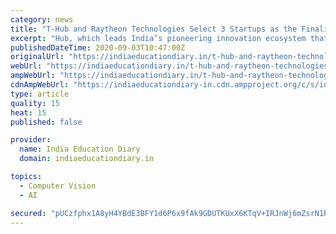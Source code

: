 ```yaml
---
category: news
title: "T-Hub and Raytheon Technologies Select 3 Startups as the Finalists for the RTX Innovation Challenge in Computer Vision"
excerpt: "Hub, which leads India’s pioneering innovation ecosystem that powers next-generation products and new business models and Raytheon Technologies (NYSE: RTX), a global aerospace and"
publishedDateTime: 2020-09-03T10:47:00Z
originalUrl: "https://indiaeducationdiary.in/t-hub-and-raytheon-technologies-select-3-startups-as-the-finalists-for-the-rtx-innovation-challenge-in-computer-vision/"
webUrl: "https://indiaeducationdiary.in/t-hub-and-raytheon-technologies-select-3-startups-as-the-finalists-for-the-rtx-innovation-challenge-in-computer-vision/"
ampWebUrl: "https://indiaeducationdiary.in/t-hub-and-raytheon-technologies-select-3-startups-as-the-finalists-for-the-rtx-innovation-challenge-in-computer-vision/?amp"
cdnAmpWebUrl: "https://indiaeducationdiary-in.cdn.ampproject.org/c/s/indiaeducationdiary.in/t-hub-and-raytheon-technologies-select-3-startups-as-the-finalists-for-the-rtx-innovation-challenge-in-computer-vision/?amp"
type: article
quality: 15
heat: 15
published: false

provider:
  name: India Education Diary
  domain: indiaeducationdiary.in

topics:
  - Computer Vision
  - AI

secured: "pUCzfphx1A8yH4YBdE3BFY1d6P6x9fAk9GDUTKUxX6KTqV+IRJnWj6mZsrN1PSDAbLqr7ILFCCGNH8vwSloyVQoSKKn+xNZb7QU8eqfUKI9WcZU0dgmzlWVM6Uh2I+4U2YCBdhCSDZ1VxwVRv1/buI6bEw9cdUHOLINtCASAw6tlETY8oBQaYCeIF1VThjX7c1mOzKyWf+JN/XxKhphG4tU8PGxxlWh8wz/Fa+0DXls7uZRUYtAhRsWMdmrGIQpyBrd3uLrgeA2lNJ4pt2Wufi5roC+ZvyrULFSIfluxccUBIaI3j61lIGHWUMhkLswxgVRmJAIv/qr3CWXiW3E0IsyZoIOTWpkAOoJaMb4foPk=;JE+COcLQhkhc751ZvrF5bw=="
---
```


